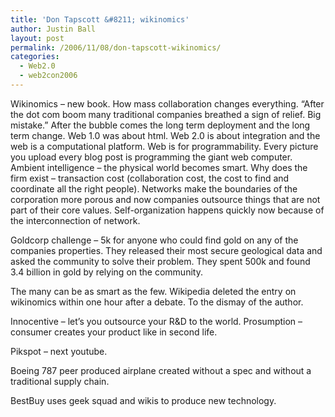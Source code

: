 ```yaml
---
title: 'Don Tapscott &#8211; wikinomics'
author: Justin Ball
layout: post
permalink: /2006/11/08/don-tapscott-wikinomics/
categories:
  - Web2.0
  - web2con2006
---
```


Wikinomics – new book. How mass collaboration changes everything. “After the dot com boom many traditional companies breathed a sign of relief. Big mistake.” After the bubble comes the long term deployment and the long term change. Web 1.0 was about html. Web 2.0 is about integration and the web is a computational platform. Web is for programmability. Every picture you upload every blog post is programming the giant web computer. Ambient intelligence – the physical world becomes smart. Why does the firm exist – transaction cost (collaboration cost, the cost to find and coordinate all the right people).
Networks make the boundaries of the corporation more porous and now companies outsource things that are not part of their core values.
Self-organization happens quickly now because of the interconnection of network.

Goldcorp challenge – 5k for anyone who could find gold on any of the companies properties. They released their most secure geological data and asked the community to solve their problem. They spent 500k and found 3.4 billion in gold by relying on the community.

The many can be as smart as the few. Wikipedia deleted the entry on wikinomics within one hour after a debate. To the dismay of the author.

Innocentive – let’s you outsource your R&D to the world.
Prosumption – consumer creates your product like in second life.

Pikspot – next youtube.

Boeing 787 peer produced airplane created without a spec and without a traditional supply chain.

BestBuy uses geek squad and wikis to produce new technology.